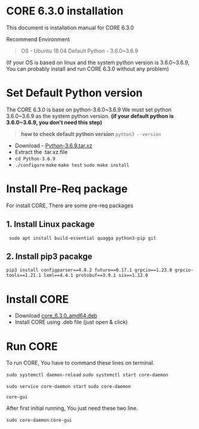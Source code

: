 # CORE 6.3.0 installation

This document is installation manual for CORE 6.3.0

Recommend Environment
> OS - Ubuntu 18.04
> Default Python - 3.6.0~3.6.9

(If your OS is based on linux and the system python version is 3.6.0~3.6.9,
You can probably install and run CORE 6.3.0 without any problem)

# Set Default Python version

The CORE 6.3.0 is base on python-3.6.0~3.6.9
We must set python 3.6.0~3.6.9 as the system python version.
**(if your default python is 3.6.0~3.6.9, you don't need this step)**

> **how to check default python version**
> `python3 --version`

- Download - [Python-3.6.9.tar.xz](https://www.python.org/ftp/python/3.6.9/Python-3.6.9.tar.xz) 
- Extract the .tar.xz.file
- `cd Python-3.6.9`
-  `./configure`
    `make`
    `make test`
    `sudo make install`
    
# Install Pre-Req package 
For install CORE,
There are some pre-req packages

## 1. Install Linux package
` sudo apt install build-essential quagga python3-pip git`

## 2. Install pip3 pacakge

`pip3 install configparser==4.0.2 future==0.17.1 grpcio==1.23.0 grpcio-tools==1.21.1 lxml==4.4.1 protobuf==3.9.1 six==1.12.0`


# Install CORE
- Download 
  [core_6.3.0_amd64.deb](https://github.com/coreemu/core/releases/download/release-6.3.0/core_6.3.0_amd64.deb)
- Install CORE using .deb file (just open & click)
  
# Run CORE
 To run CORE,
 You have to command these lines on terminal.

`sudo systemctl daemon-reload`
`sudo systemctl start core-daemon`

`sudo service core-daemon start`
`sudo core-daemon`

`core-gui`  

 After first initial running,
 You  just need these two line.

 `sudo core-daemon`
`core-gui`  